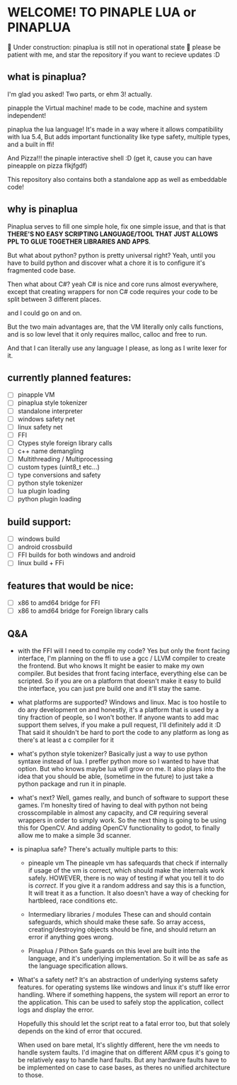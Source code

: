 # WELCOME! TO PINAPLE LUA or PINAPLUA

🚧 Under construction: pinaplua is still not in operational state 🚧
please be patient with me, and star the repository if you want to recieve updates :D

## what is pinaplua?
I'm glad you asked! Two parts, or ehm 3! actually. </br>

pinapple the Virtual machine! made to be code, machine and system independent!

pinaplua the lua language! It's made in a way where it allows compatibility with lua 5.4,
But adds important functionality like type safety, multiple types, and a built in ffi!

And Pizza!!! the pinaple interactive shell :D (get it, cause you can have pineapple on pizza flkjfgdf)

This repository also contains both a standalone app as well as embeddable code!

## why is pinaplua
Pinaplua serves to fill one simple hole, fix one simple issue, and that is that **THERE'S NO EASY SCRIPTING LANGUAGE/TOOL THAT JUST ALLOWS PPL TO GLUE TOGETHER LIBRARIES AND APPS**.

But what about python? python is pretty universal right? Yeah, until you have to build python and discover what a chore it is to configure it's fragmented code base.

Then what about C#? yeah C# is nice and core runs almost everywhere, except that creating wrappers for non C# code requires your code to be split between 3 different places.

and I could go on and on.

But the two main advantages are, that the VM literally only calls functions, and is so low level that it only requires malloc, calloc and free to run.

And that I can literally use any language I please, as long as I write lexer for it.

## currently planned features:
- [ ] pinapple VM
- [ ] pinaplua style tokenizer
- [ ] standalone interpreter
- [ ] windows safety net
- [ ] linux safety net
- [ ] FFI
- [ ] Ctypes style foreign library calls
- [ ] c++ name demangling
- [ ] Multithreading / Multiprocessing
- [ ] custom types (uint8_t etc...)
- [ ] type conversions and safety
- [ ] python style tokenizer
- [ ] lua plugin loading
- [ ] python plugin loading

## build support:
- [ ] windows build
- [ ] android crossbuild
- [ ] FFI builds for both windows and android
- [ ] linux build + FFi

## features that would be nice:
- [ ] x86 to amd64 bridge for FFI
- [ ] x86 to amd64 bridge for Foreign library calls

## Q&A

- with the FFI will I need to compile my code?
    Yes but only the front facing interface, I'm planning on the ffi to use a gcc / LLVM compiler to create the frontend.
    But who knows It might be easier to make my own compiler.
    But besides that front facing interface, everything else can be scripted.
    So if you are on a platform that doesn't make it easy to build the interface, you can just pre build one and it'll stay the same.

- what platforms are supported?
    Windows and linux.
    Mac is too hostile to do any development on and honestly, it's a platform that is used by a tiny fraction of people, so I won't bother.
    If anyone wants to add mac support them selves, if you make a pull request, I'll definitely add it :D
    That said it shouldn't be hard to port the code to any platform as long as there's at least a c compiler for it

- what's python style tokenizer?
    Basically just a way to use python syntaxe instead of lua. I preffer python more so I wanted to have that option.
    But who knows maybe lua will grow on me.
    It also plays into the idea that you should be able, (sometime in the future) to just take a python package and run it in pinaple.

- what's next?
    Well, games really, and bunch of software to support these games.
    I'm honeslty tired of having to deal with python not being crosscompilable in almost any capacity, and C# requiring several wrappers in order to simply work.
    So the next thing is going to be using this for OpenCV.
    And adding OpenCV functionality to godot, to finally allow me to make a simple 3d scanner.

- is pinaplua safe?
    There's actually multiple parts to this:

    - pineaple vm
        The pineaple vm has safequards that check if internally if usage of the vm is correct, which should make the internals work safely.
        HOWEVER, there is no way of testing if what you tell it to do is *correct*.
        If you give it a random address and say this is a function, It will treat it as a function.
        It also doesn't have a way of checking for hartbleed, race conditions etc.
    
    - Intermediary libraries / modules
        These can and should contain safeguards, which should make these safe.
        So array access, creating/destroying objects should be fine,
        and should return an error if anything goes wrong.

    - Pinaplua / Pithon
        Safe guards on this level are built into the language, and it's underlying implementation.
        So it will be as safe as the language specification allows.

- What's a safety net?
    It's an abstraction of underlying systems safety features.
    for operating systems like windows and linux it's stuff like error handling.
    Where if something happens, the system will report an error to the application.
    This can be used to safely stop the application, collect logs and display the error.
    
    Hopefully this should let the script reat to a fatal error too, but that solely depends on the kind of error that occured.

    When used on bare metal, It's slightly different, here the vm needs to handle system faults.
    I'd imagine that on different ARM cpus it's going to be relatively easy to handle hard faults.
    But any hardware faults have to be implemented on case to case bases, as theres no unified architecture to those.